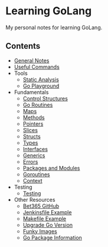# Learning GoLang
My personal notes for learning GoLang.

## Contents
- [General Notes](general.md)
- [Useful Commands](commands.md)
- Tools
    - [Static Analysis](analysis_tools.md)
    - [Go Playground](go_playground.md)
- Fundamentals
    - [Control Structures](control_structures.md)
    - [Go Routines](go_routines.md)
    - [Maps](maps.md)
    - [Methods](methods.md)
    - [Pointers](pointers.md)
    - [Slices](slices.md)
    - [Structs](structs.md)
    - [Types](types.md)
    - [Interfaces](interfaces.md)
    - [Generics](generics.md)
    - [Errors](errors.md)
    - [Packages and Modules](packages_and_modules.md)
    - [Goroutines](goroutines.md)
    - [Context](context.md)
- Testing
    - [Testing](testing.md)
- Other Resources
    - [Bet365 GitHub](bet365_github.md)
    - [Jenkinsfile Example](Jenkinsfile.example)
    - [Makefile Example](makefile.md)
    - [Upgrade Go Version](upgrade_go_version.md)
    - [Funky Images](img/)
    - [Go Package Information](go_packages_info.md)
